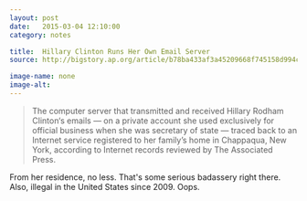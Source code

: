 ```yaml
---
layout: post
date:   2015-03-04 12:10:00
category: notes

title:  Hillary Clinton Runs Her Own Email Server
source: http://bigstory.ap.org/article/b78ba433af3a45209668f745158d994c/clinton-ran-homebrew-computer-system-official-emails

image-name: none
image-alt:
---
```


>The computer server that transmitted and received Hillary Rodham Clinton‘s emails — on a private account she used exclusively for official business when she was secretary of state — traced back to an Internet service registered to her family’s home in Chappaqua, New York, according to Internet records reviewed by The Associated Press.

From her residence, no less. That's some serious badassery right there.
Also, illegal in the United States since 2009. Oops.